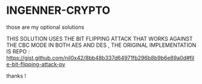 # INGENNER-CRYPTO
those are my optional solutions 



THIS SOLUTION USES THE BIT FLIPPING ATTACK THAT WORKS AGAINST THE CBC MODE IN BOTH AES AND DES , THE ORIGINAL IMPLEMENTATION IS REPO : https://gist.github.com/nil0x42/8bb48b337d64971fb296b8b9b6e89a0d#file-bit-flipping-attack-py


thanks !
